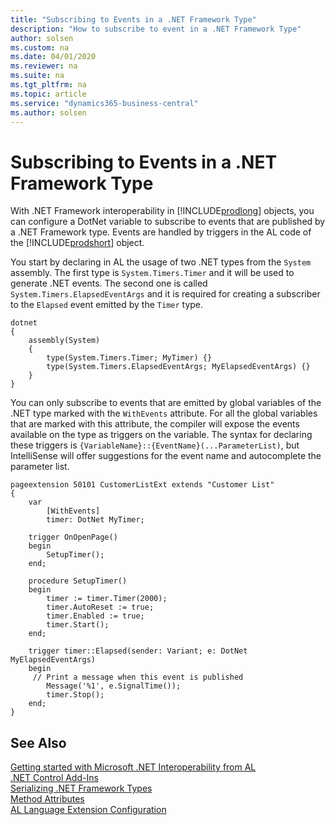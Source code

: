 ```yaml
---
title: "Subscribing to Events in a .NET Framework Type"
description: "How to subscribe to event in a .NET Framework Type"
author: solsen
ms.custom: na
ms.date: 04/01/2020
ms.reviewer: na
ms.suite: na
ms.tgt_pltfrm: na
ms.topic: article
ms.service: "dynamics365-business-central"
ms.author: solsen
---
```


# Subscribing to Events in a .NET Framework Type
With .NET Framework interoperability in [!INCLUDE[prodlong](includes/prodlong.md)] objects, you can configure a DotNet variable to subscribe to events that are published by a .NET Framework type. Events are handled by triggers in the AL code of the [!INCLUDE[prodshort](includes/prodshort.md)] object. 

You start by declaring in AL the usage of two .NET types from the `System` assembly. The first type is `System.Timers.Timer` and it will be used to generate .NET events. The second one is called `System.Timers.ElapsedEventArgs` and it is required for creating a subscriber to the `Elapsed` event emitted by the `Timer` type.

```
dotnet
{
    assembly(System)
    {
        type(System.Timers.Timer; MyTimer) {}
        type(System.Timers.ElapsedEventArgs; MyElapsedEventArgs) {}
    }
}
```

You can only subscribe to events that are emitted by global variables of the .NET type marked with the `WithEvents` attribute.
For all the global variables that are marked with this attribute, the compiler will expose the events available on the type as triggers on the variable.
The syntax for declaring these triggers is `{VariableName}::{EventName}(...ParameterList)`, but IntelliSense will offer suggestions for the event name and autocomplete the parameter list.

```
pageextension 50101 CustomerListExt extends "Customer List"
{
    var 
        [WithEvents]
        timer: DotNet MyTimer;
    
    trigger OnOpenPage()
    begin
        SetupTimer();
    end;

    procedure SetupTimer()
    begin 
        timer := timer.Timer(2000);
        timer.AutoReset := true;
        timer.Enabled := true; 
        timer.Start();
    end;

    trigger timer::Elapsed(sender: Variant; e: DotNet MyElapsedEventArgs)
    begin
     // Print a message when this event is published 
        Message('%1', e.SignalTime());
        timer.Stop();
    end;
}
```


## See Also  
[Getting started with Microsoft .NET Interoperability from AL](devenv-get-started-call-dotnet-from-al.md)   
[.NET Control Add-Ins](devenv-dotnet-controladdins.md)   
[Serializing .NET Framework Types](devenv-dotnet-serializing-dotnetframework-types.md)   
[Method Attributes](methods/devenv-method-attributes.md)  
[AL Language Extension Configuration](devenv-al-extension-configuration.md)  
